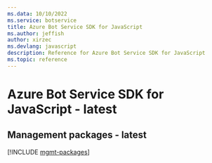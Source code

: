 ```yaml
---
ms.data: 10/10/2022
ms.service: botservice
title: Azure Bot Service SDK for JavaScript
ms.author: jeffish
author: xirzec
ms.devlang: javascript
description: Reference for Azure Bot Service SDK for JavaScript
ms.topic: reference
---
```

# Azure Bot Service SDK for JavaScript - latest

## Management packages - latest
[!INCLUDE [mgmt-packages](bot-service-mgmt-index.md)]